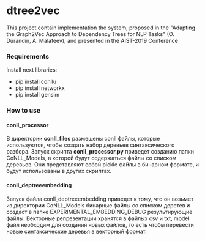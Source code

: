 # dtree2vec
This project contain implementation the system, proposed in the "Adapting the Graph2Vec Approach to Dependency Trees for NLP Tasks" (O. Durandin, A. Malafeev), and presented in the AIST-2019 Conference


### Requirements

Install next libraries:
* pip install conllu 
* pip install networkx
* pip install gensim

### How to use

#### conll_processor

В директории **conll_files** размещены conll файлы, которые используются, чтобы создать набор деревьев синтаксического разбора. Запуск скрипта **conll_processor.py** приведет созданию папки CoNLL_Models, в которой будут содержаться файлы со списком деревьев.
Они представляют собой pickle файлы в бинарном формате, и будут использованы в других скриптах.

#### conll_deptreeembedding
Звпуск файла conll_deptreeembedding приведет к тому, что он возьмет из директории CoNLL_Models бинарные файлы со списком деретев и создаст в папке EXPERIMENTAL_EMBEDDING_DEBUG результирующие файлы.
Векторные репрезентации хранятся в файлых csv и txt, model файл необходим для создания новых файлов, то есть чтобы перевести новые синтаксические деревья в векторный формат.


